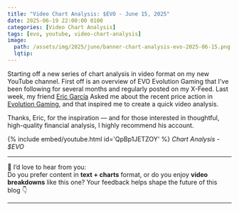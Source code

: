 ```yaml
---
title: "Video Chart Analysis: $EVO - June 15, 2025"
date: 2025-06-19 22:00:00 0100
categories: [Video Chart Analysis]
tags: [evo, youtube, video-chart-analysis]
image:
  path: /assets/img/2025/june/banner-chart-analysis-evo-2025-06-15.png
  lqtip:
---
```


Starting off a new series of chart analysis in video format on my new YouTube channel. First off is an overview of EVO Evolution Gaming that I've been following for several months and regularly posted on my X-Feed. Last week, my friend [Eric García](https://x.com/SuEricGP) Asked me about the recent price action in [Evolution Gaming](https://www.evolution.com/), and that inspired me to create a quick video analysis.

Thanks, Eric, for the inspiration — and for those interested in thoughtful, high-quality financial analysis, I highly recommend his account.

{% include embed/youtube.html id='QpBp1JETZOY' %}
*Chart Analysis - $EVO*

---

📣 I’d love to hear from you:  
Do you prefer content in **text + charts** format, or do you enjoy **video breakdowns** like this one? Your feedback helps shape the future of this blog 👇

---

<script src="https://giscus.app/client.js"
        data-repo="tradergu/tradergu.github.io-comments"
        data-repo-id="R_kgDOOJkYuA"
        data-category="General"
        data-category-id="DIC_kwDOOJkYuM4CoG-6"
        data-mapping="pathname"
        data-strict="0"
        data-reactions-enabled="1"
        data-emit-metadata="0"
        data-input-position="top"
        data-theme="preferred_color_scheme"
        data-lang="en"
        crossorigin="anonymous"
        async>
</script>
